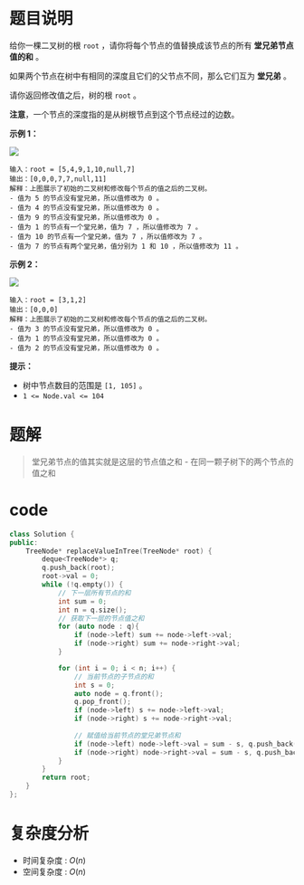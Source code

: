 # 题目说明

给你一棵二叉树的根 `root` ，请你将每个节点的值替换成该节点的所有 **堂兄弟节点值的和** 。

如果两个节点在树中有相同的深度且它们的父节点不同，那么它们互为 **堂兄弟** 。

请你返回修改值之后，树的根 `root` 。

**注意**，一个节点的深度指的是从树根节点到这个节点经过的边数。

**示例 1：**

![](https://assets.leetcode.com/uploads/2023/01/11/example11.png)

```
输入：root = [5,4,9,1,10,null,7]
输出：[0,0,0,7,7,null,11]
解释：上图展示了初始的二叉树和修改每个节点的值之后的二叉树。
- 值为 5 的节点没有堂兄弟，所以值修改为 0 。
- 值为 4 的节点没有堂兄弟，所以值修改为 0 。
- 值为 9 的节点没有堂兄弟，所以值修改为 0 。
- 值为 1 的节点有一个堂兄弟，值为 7 ，所以值修改为 7 。
- 值为 10 的节点有一个堂兄弟，值为 7 ，所以值修改为 7 。
- 值为 7 的节点有两个堂兄弟，值分别为 1 和 10 ，所以值修改为 11 。
```

**示例 2：**

![](https://assets.leetcode.com/uploads/2023/01/11/diagram33.png)

```
输入：root = [3,1,2]
输出：[0,0,0]
解释：上图展示了初始的二叉树和修改每个节点的值之后的二叉树。
- 值为 3 的节点没有堂兄弟，所以值修改为 0 。
- 值为 1 的节点没有堂兄弟，所以值修改为 0 。
- 值为 2 的节点没有堂兄弟，所以值修改为 0 。
```

**提示：**

- 树中节点数目的范围是 `[1, 105]` 。
- `1 <= Node.val <= 104`

# 题解

> 堂兄弟节点的值其实就是这层的节点值之和 - 在同一颗子树下的两个节点的值之和

# code

```cpp
class Solution {
public:
    TreeNode* replaceValueInTree(TreeNode* root) {
        deque<TreeNode*> q;
        q.push_back(root);
        root->val = 0;
        while (!q.empty()) {
            // 下一层所有节点的和
            int sum = 0;
            int n = q.size();
            // 获取下一层的节点值之和
            for (auto node : q){
                if (node->left) sum += node->left->val;
                if (node->right) sum += node->right->val;
            }

            for (int i = 0; i < n; i++) {
                // 当前节点的子节点的和
                int s = 0;
                auto node = q.front();
                q.pop_front();
                if (node->left) s += node->left->val;
                if (node->right) s += node->right->val;
                
                // 赋值给当前节点的堂兄弟节点和
                if (node->left) node->left->val = sum - s, q.push_back(node->left);
                if (node->right) node->right->val = sum - s, q.push_back(node->right);
            }
        }
        return root;
    }
};
```

# 复杂度分析

- 时间复杂度 : $O(n)$
- 空间复杂度 : $O(n)$